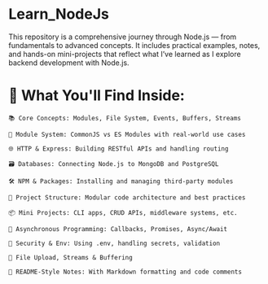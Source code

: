# Learn_NodeJs
This repository is a comprehensive journey through Node.js — from fundamentals to advanced concepts. It includes practical examples, notes, and hands-on mini-projects that reflect what I’ve learned as I explore backend development with Node.js.
# 🧠 What You'll Find Inside:
```📚 Core Concepts: Modules, File System, Events, Buffers, Streams```

```🧩 Module System: CommonJS vs ES Modules with real-world use cases```

```🌐 HTTP & Express: Building RESTful APIs and handling routing```

```🗃️ Databases: Connecting Node.js to MongoDB and PostgreSQL```

```🛠️ NPM & Packages: Installing and managing third-party modules```

```🧪 Project Structure: Modular code architecture and best practices```

```📦 Mini Projects: CLI apps, CRUD APIs, middleware systems, etc.```

```🔄 Asynchronous Programming: Callbacks, Promises, Async/Await```

```🔐 Security & Env: Using .env, handling secrets, validation```

```📁 File Upload, Streams & Buffering```

```📄 README-Style Notes: With Markdown formatting and code comments```
